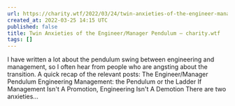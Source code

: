 ```yaml
---
url: https://charity.wtf/2022/03/24/twin-anxieties-of-the-engineer-manager-pendulum/
created_at: 2022-03-25 14:15 UTC
published: false
title: Twin Anxieties of the Engineer/Manager Pendulum – charity.wtf
tags: []
---
```


I have written a lot about the pendulum swing between engineering and management, so I often hear from people who are angsting about the transition. A quick recap of the relevant posts: The Engineer/Manager Pendulum Engineering Management: the Pendulum or the Ladder If Management Isn't A Promotion, Engineering Isn't A Demotion There are two anxieties…
